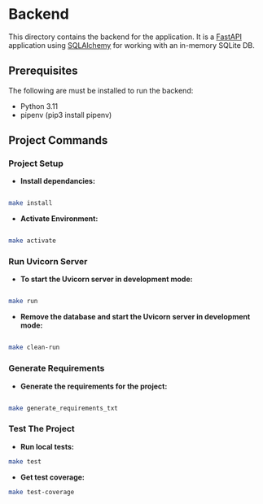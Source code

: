 # Backend

This directory contains the backend for the application. It is a [FastAPI](https://fastapi.tiangolo.com/) application
using [SQLAlchemy](https://docs.sqlalchemy.org/en/20/) for working with an in-memory SQLite DB.

## Prerequisites

The following are must be installed to run the backend:

- Python 3.11
- pipenv (pip3 install pipenv)

## Project Commands

### Project Setup

 * **Install dependancies:**
  
```bash

make install

```

 * **Activate Environment:**
  
```bash

make activate

```

### Run Uvicorn Server

 * **To start the Uvicorn server in development mode:**
  
```bash

make run

```

 * **Remove the database and start the Uvicorn server in development mode:**
  
```bash

make clean-run

```


### Generate Requirements

* **Generate the requirements for the project:**
  
```bash

make generate_requirements_txt

```

### Test The Project

* **Run local tests:**
  
```bash
make test
```

* **Get test coverage:**
  
```bash
make test-coverage
```